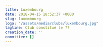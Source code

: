 ```yaml
---
title: Luxembourg
date: 2018-04-15 18:52:37 +0000
slug: luxembourg
logo: "/assets/media/clubs/luxembourg.jpg"
tagline: Club constitué le ??
creation_date: ''
committee: []
---
```

